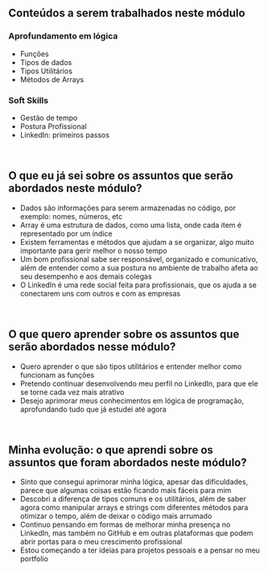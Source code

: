 
## Conteúdos a serem trabalhados neste módulo

### Aprofundamento em lógica

- Funções
- Tipos de dados
- Tipos Utilitários
- Métodos de Arrays

### Soft Skills

- Gestão de tempo
- Postura Profissional
- LinkedIn: primeiros passos

<br>

## O que eu já sei sobre os assuntos que serão abordados neste módulo?

- Dados são informações para serem armazenadas no código, por exemplo: nomes, números, etc
- Array é uma estrutura de dados, como uma lista, onde cada item é representado por um índice
- Existem ferramentas e métodos que ajudam a se organizar, algo muito importante para gerir melhor o nosso tempo
- Um bom profissional sabe ser responsável, organizado e comunicativo, além de entender como a sua postura no ambiente de trabalho afeta ao seu desempenho e aos demais colegas
- O LinkedIn é uma rede social feita para profissionais, que os ajuda a se conectarem uns com outros e com as empresas

<br>

## O que quero aprender sobre os assuntos que serão abordados nesse módulo?

- Quero aprender o que são tipos utilitários e entender melhor como funcionam as funções
- Pretendo continuar desenvolvendo meu perfil no LinkedIn, para que ele se torne cada vez mais atrativo
- Desejo aprimorar meus conhecimentos em lógica de programação, aprofundando tudo que já estudei até agora


<br>

## Minha evolução: o que aprendi sobre os assuntos que foram abordados neste módulo?

- Sinto que consegui aprimorar minha lógica, apesar das dificuldades, parece que algumas coisas estão ficando mais fáceis para mim
- Descobri a diferença de tipos comuns e os utilitários, além de saber agora como manipular arrays e strings com diferentes métodos para otimizar o tempo, além de deixar o código mais arrumado
- Continuo pensando em formas de melhorar minha presença no LinkedIn, mas também no GitHub e em outras plataformas que podem abrir portas para o meu crescimento profissional
- Estou começando a ter ideias para projetos pessoais e a pensar no meu portfolio
